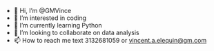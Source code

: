 - 👋 Hi, I’m @GMVince
- 👀 I’m interested in coding
- 🌱 I’m currently learning Python
- 💞️ I’m looking to collaborate on data analysis
- 📫 How to reach me text 3132681059 or vincent.a.elequin@gm.com

<!---
GMVince/GMVince is a ✨ special ✨ repository because its `README.md` (this file) appears on your GitHub profile.
You can click the Preview link to take a look at your changes.
--->

